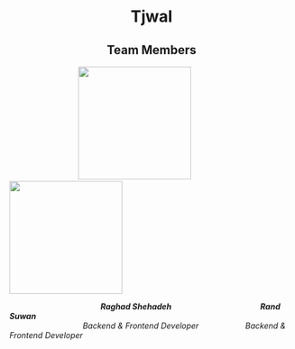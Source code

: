 <h1 align="center">Tjwal</h1> 
<h2 align="center"> Team Members</h2>

&nbsp; &nbsp; &nbsp; &nbsp; &nbsp; &nbsp;&nbsp; &nbsp; &nbsp; &nbsp; &nbsp; &nbsp; &nbsp;&nbsp; &nbsp; &nbsp; &nbsp;<img src="https://user-images.githubusercontent.com/100478249/156830517-2591429e-a43b-4671-b6f3-9c02765db884.png" width="200" height="200">   &nbsp; &nbsp; &nbsp; &nbsp; &nbsp; &nbsp; &nbsp; &nbsp; &nbsp; <img src="https://user-images.githubusercontent.com/100478249/156831225-28b02cc5-423b-4701-9cb2-23ea54952f44.png" width="200" height="200"> 

&nbsp; &nbsp; &nbsp; &nbsp; &nbsp; &nbsp;&nbsp; &nbsp; &nbsp; &nbsp; &nbsp; &nbsp; &nbsp; &nbsp; &nbsp; &nbsp; &nbsp; &nbsp; &nbsp; &nbsp; &nbsp; ***Raghad Shehadeh*** &nbsp; &nbsp; &nbsp; &nbsp; &nbsp; &nbsp; &nbsp; &nbsp; &nbsp;&nbsp; &nbsp; &nbsp;&nbsp; &nbsp; &nbsp; &nbsp; &nbsp; &nbsp;&nbsp; &nbsp; &nbsp; ***Rand Suwan*** 
<br>
&nbsp; &nbsp; &nbsp; &nbsp; &nbsp; &nbsp;&nbsp; &nbsp; &nbsp; &nbsp; &nbsp; &nbsp; &nbsp; &nbsp; &nbsp; &nbsp; &nbsp;   *Backend & Frontend Developer*  &nbsp; &nbsp; &nbsp; &nbsp; &nbsp; &nbsp; &nbsp;&nbsp; &nbsp; &nbsp;&nbsp; *Backend & Frontend Developer* 
<br><br><br>

